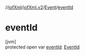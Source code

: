 //[iofXml](../../../index.md)/[iofXml.v2](../index.md)/[Event](index.md)/[eventId](event-id.md)

# eventId

[jvm]\
protected open var [eventId](event-id.md): [EventId](../-event-id/index.md)
